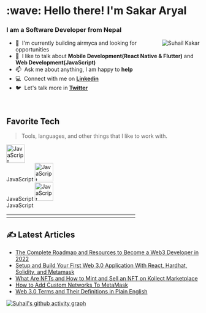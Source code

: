 <h1 align="left" id="sakararyal-title">:wave: Hello there! I'm Sakar Aryal</h1>
<h3 align="left">I am a Software Developer from Nepal</h3>


<a href="#suhailkakar-title">
  <img src="https://github-readme-stats.vercel.app/api?username=suhailkakar&show_icons=true&theme=react&count_private=true&include_all_commits=true" alt="Suhail Kakar" align="right" />
</a>

- :office: &nbsp;I'm currently building airmyca and looking for opportunities
- :speech_balloon: &nbsp;I like to talk about **Mobile Development(React Native & Flutter)** and **Web Development(JavaScript)**
- :mailbox: &nbsp;Ask me about anything, I am happy to **help**
- :computer: &nbsp;Connect with me on **[Linkedin]**
- :bird: &nbsp;Let's talk more in **[Twitter]**

<br>

<h2 align="left" id="sakararyal-tech">Favorite Tech</h2>

> Tools, languages, and other things that I like to work with.

<table align="center">
<tr>
    <td align="center" width="96"></td>
      <a href="#sakararyal-tech">
        <img src="https://upload.wikimedia.org/wikipedia/commons/thumb/9/99/Unofficial_JavaScript_logo_2.svg/1024px-Unofficial_JavaScript_logo_2.svg.png" width="48" height="48" alt="JavaScript" />
      </a>
      <br>JavaScript
    </td>
        <td align="center" width="96"></td>
      <a href="#sakararyal-tech">
        <img src="https://upload.wikimedia.org/wikipedia/commons/thumb/9/99/Unofficial_JavaScript_logo_2.svg/1024px-Unofficial_JavaScript_logo_2.svg.png" width="48" height="48" alt="JavaScript" />
      </a>
      <br>JavaScript
    </td>
        <td align="center" width="96"></td>
      <a href="#sakararyal-tech">
        <img src="https://upload.wikimedia.org/wikipedia/commons/thumb/9/99/Unofficial_JavaScript_logo_2.svg/1024px-Unofficial_JavaScript_logo_2.svg.png" width="48" height="48" alt="JavaScript" />
      </a>
      <br>JavaScript
    </td>
</tr>
</table>

## ✍️ Latest Articles 
<!-- BLOG-POST-LIST:START -->
- [The Complete Roadmap and Resources to Become a Web3 Developer in 2022](https://blog.suhailkakar.com/the-complete-roadmap-and-resources-to-become-a-web3-developer-in-2022)
- [Setup and Build Your First Web 3.0 Application With React, Hardhat, Solidity, and Metamask](https://blog.suhailkakar.com/setup-and-build-your-first-web-3-application)
- [What Are NFTs and How to Mint and Sell an NFT on Kollect Marketplace](https://blog.suhailkakar.com/what-are-nfts-and-how-to-mint-and-sell-an-nft-on-kollect-marketplace)
- [How to Add Custom Networks To MetaMask](https://blog.suhailkakar.com/add-custom-networks-to-metamask)
- [Web 3.0 Terms and Their Definitions in Plain English](https://blog.suhailkakar.com/web-30-terms-and-their-definitions-in-plain-english)
<!-- BLOG-POST-LIST:END -->


[linkedin]: https://www.linkedin.com/in/imsakararyal/ "LinkedIn"
[twitter]: https://twitter.com/SaakaarAryal "Twitter"
[blog]: http://blog.suhailkakar.com/ "Blog"
[Solidity]: https://soliditylang.org/ "Solidity"



[![Suhail's github activity graph](https://activity-graph.herokuapp.com/graph?username=suhailkakar&theme=react-dark)](https://github.com/suhailkakar)


